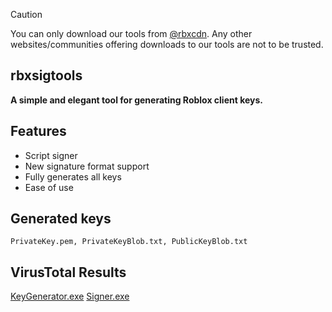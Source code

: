 > [!CAUTION]
> You can only download our tools from [@rbxcdn](https://github.com/rbxcdn). Any other websites/communities offering downloads to our tools are not to be trusted.
## rbxsigtools
**A simple and elegant tool for generating Roblox client keys.**

## Features
- Script signer
- New signature format support
- Fully generates all keys
- Ease of use

## Generated keys
```PrivateKey.pem, PrivateKeyBlob.txt, PublicKeyBlob.txt```

## VirusTotal Results
[KeyGenerator.exe](https://www.virustotal.com/gui/file/bfb696a197e5b67d447c928463885a6601e3fe7c933b9f71fe1d0ad4196d77f0)
[Signer.exe](https://www.virustotal.com/gui/file/403ecd6b9641a1968b946a701ac5f82abf9a94ec9f659fe4e7f78640799094d2/details)
